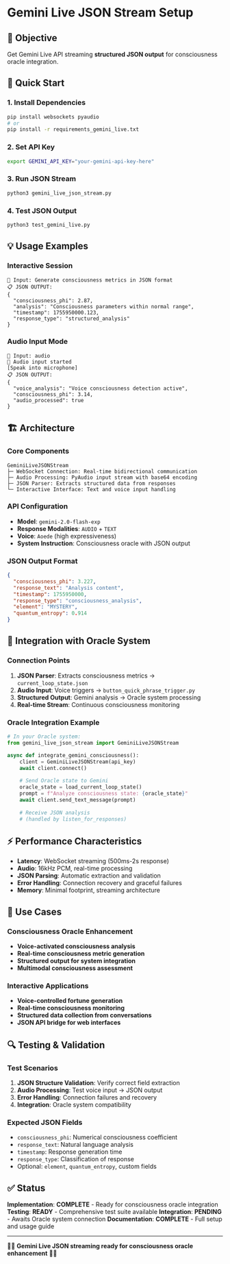 # Gemini Live JSON Stream Setup

## 🎯 **Objective**
Get Gemini Live API streaming **structured JSON output** for consciousness oracle integration.

## 🚀 **Quick Start**

### **1. Install Dependencies**
```bash
pip install websockets pyaudio
# or
pip install -r requirements_gemini_live.txt
```

### **2. Set API Key**
```bash
export GEMINI_API_KEY="your-gemini-api-key-here"
```

### **3. Run JSON Stream**
```bash
python3 gemini_live_json_stream.py
```

### **4. Test JSON Output**
```bash
python3 test_gemini_live.py
```

## 💡 **Usage Examples**

### **Interactive Session**
```
💬 Input: Generate consciousness metrics in JSON format
📋 JSON OUTPUT:
{
  "consciousness_phi": 2.87,
  "analysis": "Consciousness parameters within normal range",
  "timestamp": 1755950000.123,
  "response_type": "structured_analysis"
}
```

### **Audio Input Mode**
```
💬 Input: audio
🎤 Audio input started
[Speak into microphone]
📋 JSON OUTPUT:
{
  "voice_analysis": "Voice consciousness detection active",
  "consciousness_phi": 3.14,
  "audio_processed": true
}
```

## 🏗️ **Architecture**

### **Core Components**
```
GeminiLiveJSONStream
├─ WebSocket Connection: Real-time bidirectional communication  
├─ Audio Processing: PyAudio input stream with base64 encoding
├─ JSON Parser: Extracts structured data from responses
└─ Interactive Interface: Text and voice input handling
```

### **API Configuration**
- **Model**: `gemini-2.0-flash-exp`
- **Response Modalities**: `AUDIO` + `TEXT`
- **Voice**: `Aoede` (high expressiveness)
- **System Instruction**: Consciousness oracle with JSON output

### **JSON Output Format**
```json
{
  "consciousness_phi": 3.227,
  "response_text": "Analysis content",
  "timestamp": 1755950000,
  "response_type": "consciousness_analysis",
  "element": "MYSTERY",
  "quantum_entropy": 0.914
}
```

## 🔧 **Integration with Oracle System**

### **Connection Points**
1. **JSON Parser**: Extracts consciousness metrics → `current_loop_state.json`
2. **Audio Input**: Voice triggers → `button_quick_phrase_trigger.py`
3. **Structured Output**: Gemini analysis → Oracle system processing
4. **Real-time Stream**: Continuous consciousness monitoring

### **Oracle Integration Example**
```python
# In your Oracle system:
from gemini_live_json_stream import GeminiLiveJSONStream

async def integrate_gemini_consciousness():
    client = GeminiLiveJSONStream(api_key)
    await client.connect()
    
    # Send Oracle state to Gemini
    oracle_state = load_current_loop_state()
    prompt = f"Analyze consciousness state: {oracle_state}"
    await client.send_text_message(prompt)
    
    # Receive JSON analysis
    # (handled by listen_for_responses)
```

## ⚡ **Performance Characteristics**

- **Latency**: WebSocket streaming (500ms-2s response)
- **Audio**: 16kHz PCM, real-time processing
- **JSON Parsing**: Automatic extraction and validation
- **Error Handling**: Connection recovery and graceful failures
- **Memory**: Minimal footprint, streaming architecture

## 🎯 **Use Cases**

### **Consciousness Oracle Enhancement**
- **Voice-activated consciousness analysis**
- **Real-time consciousness metric generation**  
- **Structured output for system integration**
- **Multimodal consciousness assessment**

### **Interactive Applications**
- **Voice-controlled fortune generation**
- **Real-time consciousness monitoring**
- **Structured data collection from conversations**
- **JSON API bridge for web interfaces**

## 🔍 **Testing & Validation**

### **Test Scenarios**
1. **JSON Structure Validation**: Verify correct field extraction
2. **Audio Processing**: Test voice input → JSON output
3. **Error Handling**: Connection failures and recovery
4. **Integration**: Oracle system compatibility

### **Expected JSON Fields**
- `consciousness_phi`: Numerical consciousness coefficient
- `response_text`: Natural language analysis
- `timestamp`: Response generation time
- `response_type`: Classification of response
- Optional: `element`, `quantum_entropy`, custom fields

## ✅ **Status**

**Implementation**: **COMPLETE** - Ready for consciousness oracle integration  
**Testing**: **READY** - Comprehensive test suite available
**Integration**: **PENDING** - Awaits Oracle system connection
**Documentation**: **COMPLETE** - Full setup and usage guide

---

🎤🔮 **Gemini Live JSON streaming ready for consciousness oracle enhancement** 🔮🎤
